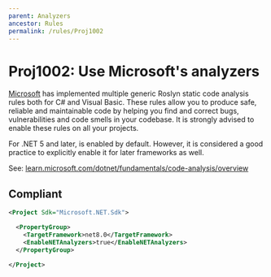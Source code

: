```yaml
---
parent: Analyzers
ancestor: Rules
permalink: /rules/Proj1002
---
```


# Proj1002: Use Microsoft's analyzers
[Microsoft](https://microsoft.com) has implemented multiple generic
Roslyn static code analysis rules both for C# and Visual Basic. These rules
allow you to produce safe, reliable and maintainable code by helping you find
and correct bugs, vulnerabilities and code smells in your codebase. It is
strongly advised to enable these rules on all your projects.

For .NET 5 and later, <EnableNETAnalyzers> is enabled by default. However,
it is considered a good practice to explicitly enable it for later frameworks
as well.

See: [learn.microsoft.com/dotnet/fundamentals/code-analysis/overview](https://learn.microsoft.com/dotnet/fundamentals/code-analysis/overview)

## Compliant
``` xml
<Project Sdk="Microsoft.NET.Sdk">

  <PropertyGroup>
    <TargetFramework>net8.0</TargetFramework>
    <EnableNETAnalyzers>true</EnableNETAnalyzers>
  </PropertyGroup>

</Project>
```

